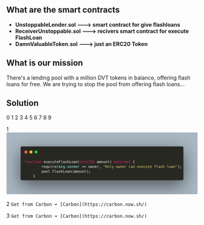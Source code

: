 ## What are the smart contracts 
- **UnstoppableLender.sol ---> smart contract for give flashloans** 
- **ReceiverUnstoppable.sol ---> recivers smart contract for execute FlashLoan** 
- **DamnValuableToken.sol ---> just an ERC20 Token** 


## What is our mission
There's a lending pool with a million DVT tokens in balance, offering flash loans for free.
We are trying to stop the pool from offering flash loans...

## Solution 

0️ 1️ 2️ 3️ 4️ 5️ 6️ 7️ 8️ 9️

 1️ ![s1](solution1.png) 


2️ `Get from Carbon ➡️ [Carbon](https://carbon.now.sh/) `


3️ `Get from Carbon ➡️ [Carbon](https://carbon.now.sh/) `

